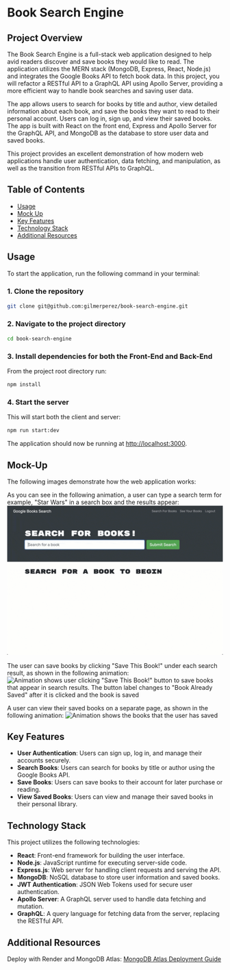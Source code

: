 # Book Search Engine

## Project Overview

The Book Search Engine is a full-stack web application designed to help avid readers discover and save books they would like to read. The application utilizes the MERN stack (MongoDB, Express, React, Node.js) and integrates the Google Books API to fetch book data. In this project, you will refactor a RESTful API to a GraphQL API using Apollo Server, providing a more efficient way to handle book searches and saving user data.

The app allows users to search for books by title and author, view detailed information about each book, and save the books they want to read to their personal account. Users can log in, sign up, and view their saved books. The app is built with React on the front end, Express and Apollo Server for the GraphQL API, and MongoDB as the database to store user data and saved books.

This project provides an excellent demonstration of how modern web applications handle user authentication, data fetching, and manipulation, as well as the transition from RESTful APIs to GraphQL.

## Table of Contents

- [Usage](#usage)
- [Mock Up](#mock-up)
- [Key Features](#key-features)
- [Technology Stack](#technology-stack)
- [Additional Resources](#additional-resources)

## Usage

To start the application, run the following command in your terminal:

### 1. Clone the repository

```bash
git clone git@github.com:gilmerperez/book-search-engine.git
```

### 2. Navigate to the project directory

```bash
cd book-search-engine
```

### 3. Install dependencies for both the Front-End and Back-End

From the project root directory run:
```bash
npm install
```

### 4. Start the server

This will start both the client and server:
```bash
npm run start:dev
```

The application should now be running at [http://localhost:3000](http://localhost:3000).

## Mock-Up

The following images demonstrate how the web application works:

As you can see in the following animation, a user can type a search term for example, "Star Wars" in a search box and the results appear:
![Animation shows "Star Wars" typed into a search box and books about Star Wars appearing as results](./assets/18-mern-homework-demo-01.gif)

The user can save books by clicking "Save This Book!" under each search result, as shown in the following animation:
![Animation shows user clicking "Save This Book!" button to save books that appear in search results. The button label changes to "Book Already Saved" after it is clicked and the book is saved](./assets/18-mern-homework-demo-02.gif)

A user can view their saved books on a separate page, as shown in the following animation:
![Animation shows the books that the user has saved](./assets/18-mern-homework-demo-03.gif)

## Key Features

- **User Authentication**: Users can sign up, log in, and manage their accounts securely.
- **Search Books**: Users can search for books by title or author using the Google Books API.
- **Save Books**: Users can save books to their account for later purchase or reading.
- **View Saved Books**: Users can view and manage their saved books in their personal library.

## Technology Stack

This project utilizes the following technologies:
- **React**: Front-end framework for building the user interface.
- **Node.js**: JavaScript runtime for executing server-side code.
- **Express.js**: Web server for handling client requests and serving the API.
- **MongoDB**: NoSQL database to store user information and saved books.
- **JWT Authentication**: JSON Web Tokens used for secure user authentication.
- **Apollo Server**: A GraphQL server used to handle data fetching and mutation.
- **GraphQL**: A query language for fetching data from the server, replacing the RESTful API.

## Additional Resources

Deploy with Render and MongoDB Atlas: [MongoDB Atlas Deployment Guide](https://coding-boot-camp.github.io/full-stack/mongodb/deploy-with-render-and-mongodb-atlas)
